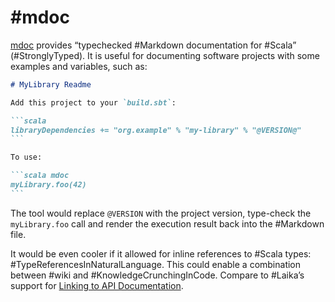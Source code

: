# #mdoc

[mdoc](https://scalameta.org/mdoc/) provides “typechecked #Markdown documentation for #Scala” (#StronglyTyped). It is useful for documenting software projects with some examples and variables, such as:

````markdown
# MyLibrary Readme

Add this project to your `build.sbt`:

```scala
libraryDependencies += "org.example" % "my-library" % "@VERSION@"
```

To use:

```scala mdoc
myLibrary.foo(42)
```
````

The tool would replace `@VERSION` with the project version, type-check the `myLibrary.foo` call and render the execution result back into the #Markdown file.

It would be even cooler if it allowed for inline references to #Scala types: #TypeReferencesInNaturalLanguage. This could enable a combination between #wiki and #KnowledgeCrunchingInCode. Compare to #Laika’s support for [Linking to API Documentation](https://planet42.github.io/Laika/0.17/03-preparing-content/02-navigation.html#linking-to-api-documentation).
